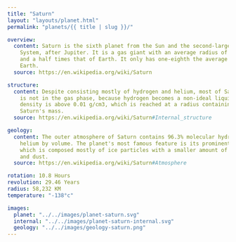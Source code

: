 ```yaml
---
title: "Saturn"
layout: "layouts/planet.html"
permalink: "planets/{{ title | slug }}/"

overview:
  content: Saturn is the sixth planet from the Sun and the second-largest in the Solar
    System, after Jupiter. It is a gas giant with an average radius of about nine
    and a half times that of Earth. It only has one-eighth the average density of
    Earth.
  source: https://en.wikipedia.org/wiki/Saturn

structure:
  content: Despite consisting mostly of hydrogen and helium, most of Saturn's mass
    is not in the gas phase, because hydrogen becomes a non-ideal liquid when the
    density is above 0.01 g/cm3, which is reached at a radius containing 99.9% of
    Saturn's mass.
  source: https://en.wikipedia.org/wiki/Saturn#Internal_structure

geology:
  content: The outer atmosphere of Saturn contains 96.3% molecular hydrogen and 3.25%
    helium by volume. The planet's most famous feature is its prominent ring system,
    which is composed mostly of ice particles with a smaller amount of rocky debris
    and dust.
  source: https://en.wikipedia.org/wiki/Saturn#Atmosphere

rotation: 10.8 Hours
revolution: 29.46 Years
radius: 58,232 KM
temperature: "-138°c"

images:
  planet: "../../images/planet-saturn.svg"
  internal: "../../images/planet-saturn-internal.svg"
  geology: "../../images/geology-saturn.png"
---
```

